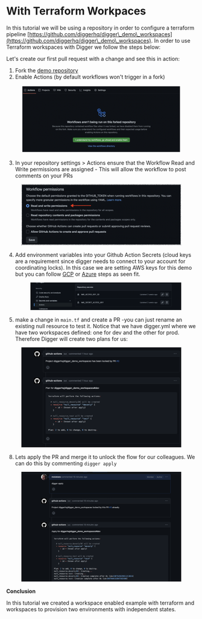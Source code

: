 # With Terraform Workpaces

In this tutorial we will be using a repository in order to configure a terraform pipeline [https://github.com/diggerhq/digger\_demo\_workspaces](https://github.com/diggerhq/digger\_demo\_workspaces). In order to use Terraform workspaces with Digger we follow the steps below:

Let's create our first pull request with a change and see this in action:

1. Fork the [demo repository](https://github.com/diggerhq/digger\_demo\_workspaces)
2. Enable Actions (by default workflows won't trigger in a fork)

<figure><img src="../.gitbook/assets/image (3).png" alt=""><figcaption></figcaption></figure>

3. In your repository settings > Actions ensure that the Workflow Read and Write permissions are assigned - This will allow the workflow to post comments on your PRs

<figure><img src="../.gitbook/assets/image.png" alt=""><figcaption></figcaption></figure>

4.  Add environment variables into your Github Action Secrets (cloud keys are a requirement since digger needs to connect to your account for coordinating locks).  In this case we are setting AWS keys for this demo but you can follow [GCP](https://diggerhq.gitbook.io/digger-docs/cloud-providers/gcp) or [Azure](https://diggerhq.gitbook.io/digger-docs/cloud-providers/azure) steps as seen fit.



    <figure><img src="../.gitbook/assets/image (2).png" alt=""><figcaption></figcaption></figure>
5. make a change in `main.tf` and create a PR -you can just rename an existing null resource to test it. Notice that we have digger.yml where we have two workspaces defined: one for dev and the other for prod. Therefore Digger will create two plans for us:

<figure><img src="../.gitbook/assets/Screen Shot 2023-03-30 at 5.22.39 PM.png" alt=""><figcaption></figcaption></figure>



8. Lets apply the PR and merge it to unlock the flow for our colleagues. We can do this by commenting `digger apply`

<figure><img src="../.gitbook/assets/Screen Shot 2023-03-30 at 4.32.40 PM.png" alt=""><figcaption></figcaption></figure>

**Conclusion**

In this tutorial we created a workspace enabled example with terraform and workspaces to provision two environments with independent states.
